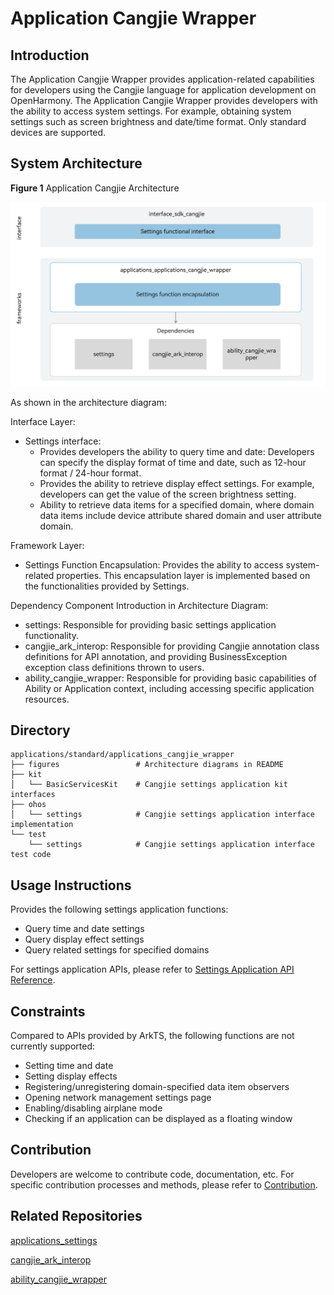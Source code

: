 # Application Cangjie Wrapper

## Introduction

The Application Cangjie Wrapper provides application-related capabilities for developers using the Cangjie language for application development on OpenHarmony. The Application Cangjie Wrapper provides developers with the ability to access system settings. For example, obtaining system settings such as screen brightness and date/time format. Only standard devices are supported.

## System Architecture

**Figure 1** Application Cangjie Architecture

!["Application Cangjie Architecture"](figures/application_cangjie_wrapper_architecture_en.png)

As shown in the architecture diagram:

Interface Layer:

- Settings interface:
    - Provides developers the ability to query time and date: Developers can specify the display format of time and date, such as 12-hour format / 24-hour format.
    - Provides the ability to retrieve display effect settings. For example, developers can get the value of the screen brightness setting.
    - Ability to retrieve data items for a specified domain, where domain data items include device attribute shared domain and user attribute domain.

Framework Layer:

- Settings Function Encapsulation: Provides the ability to access system-related properties. This encapsulation layer is implemented based on the functionalities provided by Settings.

Dependency Component Introduction in Architecture Diagram:

- settings: Responsible for providing basic settings application functionality.
- cangjie_ark_interop: Responsible for providing Cangjie annotation class definitions for API annotation, and providing BusinessException exception class definitions thrown to users.
- ability_cangjie_wrapper: Responsible for providing basic capabilities of Ability or Application context, including accessing specific application resources.

## Directory

```
applications/standard/applications_cangjie_wrapper
├── figures                 # Architecture diagrams in README
├── kit
│   └── BasicServicesKit    # Cangjie settings application kit interfaces
├── ohos
│   └── settings            # Cangjie settings application interface implementation
└── test
    └── settings            # Cangjie settings application interface test code
```

## Usage Instructions

Provides the following settings application functions:

- Query time and date settings
- Query display effect settings
- Query related settings for specified domains

For settings application APIs, please refer to [Settings Application API Reference](https://gitcode.com/openharmony-sig/arkcompiler_cangjie_ark_interop/blob/master/doc/API_Reference/source_en/apis/BasicServicesKit/cj-apis-settings.md).

## Constraints

Compared to APIs provided by ArkTS, the following functions are not currently supported:

- Setting time and date
- Setting display effects
- Registering/unregistering domain-specified data item observers
- Opening network management settings page
- Enabling/disabling airplane mode
- Checking if an application can be displayed as a floating window

## Contribution

Developers are welcome to contribute code, documentation, etc. For specific contribution processes and methods, please refer to [Contribution](https://gitcode.com/openharmony/docs/blob/master/en/contribute/how-to-contribute.md).

## Related Repositories

[applications_settings](https://gitcode.com/openharmony/applications_settings/blob/master/README.md)

[cangjie_ark_interop](https://gitcode.com/openharmony-sig/arkcompiler_cangjie_ark_interop/blob/master/README.md)

[ability_cangjie_wrapper](https://gitcode.com/openharmony-sig/ability_ability_cangjie_wrapper/blob/master/README.md)
